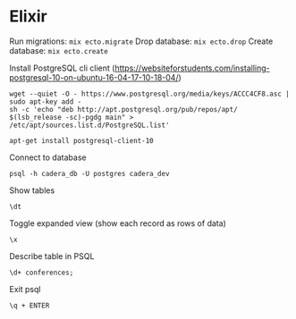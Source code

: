 # Elixir


Run migrations: `mix ecto.migrate`
Drop database: `mix ecto.drop`
Create database: `mix ecto.create`

Install PostgreSQL cli client (https://websiteforstudents.com/installing-postgresql-10-on-ubuntu-16-04-17-10-18-04/)
```
wget --quiet -O - https://www.postgresql.org/media/keys/ACCC4CF8.asc | sudo apt-key add -
sh -c 'echo "deb http://apt.postgresql.org/pub/repos/apt/ $(lsb_release -sc)-pgdg main" > /etc/apt/sources.list.d/PostgreSQL.list'

apt-get install postgresql-client-10
```

Connect to database
```
psql -h cadera_db -U postgres cadera_dev
```

Show tables
```
\dt
```

Toggle expanded view (show each record as rows of data)
```
\x
```

Describe table in PSQL
```
\d+ conferences;
```

Exit psql
```
\q + ENTER
```


